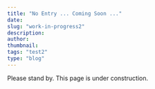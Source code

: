 ```yaml
---
title: "No Entry ... Coming Soon ..."
date:
slug: "work-in-progress2"
description:
author:
thumbnail:
tags: "test2"
type: "blog"
---
```


Please stand by. This page is under construction.
